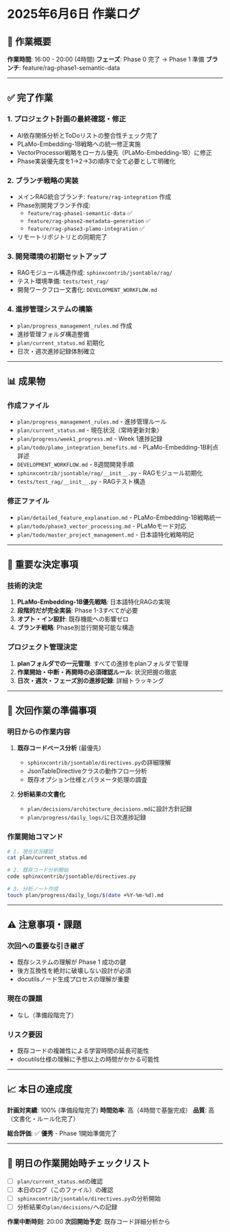 # 2025年6月6日 作業ログ

## 📅 作業概要
**作業時間**: 16:00 - 20:00 (4時間)
**フェーズ**: Phase 0 完了 → Phase 1 準備
**ブランチ**: feature/rag-phase1-semantic-data

---

## ✅ 完了作業

### 1. プロジェクト計画の最終確認・修正
- AI依存関係分析とToDoリストの整合性チェック完了
- PLaMo-Embedding-1B戦略への統一修正実施
- VectorProcessor戦略をローカル優先（PLaMo-Embedding-1B）に修正
- Phase実装優先度を1→2→3の順序で全て必要として明確化

### 2. ブランチ戦略の実装
- メインRAG統合ブランチ: `feature/rag-integration` 作成
- Phase別開発ブランチ作成:
  - `feature/rag-phase1-semantic-data` ✅
  - `feature/rag-phase2-metadata-generation` ✅  
  - `feature/rag-phase3-plamo-integration` ✅
- リモートリポジトリとの同期完了

### 3. 開発環境の初期セットアップ
- RAGモジュール構造作成: `sphinxcontrib/jsontable/rag/`
- テスト環境準備: `tests/test_rag/`
- 開発ワークフロー文書化: `DEVELOPMENT_WORKFLOW.md`

### 4. 進捗管理システムの構築
- `plan/progress_management_rules.md` 作成
- 進捗管理フォルダ構造整備
- `plan/current_status.md` 初期化
- 日次・週次進捗記録体制確立

---

## 📊 成果物

### 作成ファイル
- `plan/progress_management_rules.md` - 進捗管理ルール
- `plan/current_status.md` - 現在状況（常時更新対象）
- `plan/progress/week1_progress.md` - Week 1進捗記録
- `plan/todo/plamo_integration_benefits.md` - PLaMo-Embedding-1B利点詳述
- `DEVELOPMENT_WORKFLOW.md` - 8週間開発手順
- `sphinxcontrib/jsontable/rag/__init__.py` - RAGモジュール初期化
- `tests/test_rag/__init__.py` - RAGテスト構造

### 修正ファイル
- `plan/detailed_feature_explanation.md` - PLaMo-Embedding-1B戦略統一
- `plan/todo/phase3_vector_processing.md` - PLaMoモード対応
- `plan/todo/master_project_management.md` - 日本語特化戦略明記

---

## 🎯 重要な決定事項

### 技術的決定
1. **PLaMo-Embedding-1B優先戦略**: 日本語特化RAGの実現
2. **段階的だが完全実装**: Phase 1-3すべてが必要
3. **オプト・イン設計**: 既存機能への影響ゼロ
4. **ブランチ戦略**: Phase別並行開発可能な構造

### プロジェクト管理決定
1. **planフォルダでの一元管理**: すべての進捗をplanフォルダで管理
2. **作業開始・中断・再開時の必須確認ルール**: 状況把握の徹底
3. **日次・週次・フェーズ別の進捗記録**: 詳細トラッキング

---

## 📝 次回作業の準備事項

### 明日からの作業内容
1. **既存コードベース分析** (最優先)
   - `sphinxcontrib/jsontable/directives.py`の詳細理解
   - JsonTableDirectiveクラスの動作フロー分析
   - 既存オプション仕様とパラメータ処理の調査

2. **分析結果の文書化**
   - `plan/decisions/architecture_decisions.md`に設計方針記録
   - `plan/progress/daily_logs/`に日次進捗記録

### 作業開始コマンド
```bash
# 1. 現在状況確認
cat plan/current_status.md

# 2. 既存コード分析開始
code sphinxcontrib/jsontable/directives.py

# 3. 分析ノート作成
touch plan/progress/daily_logs/$(date +%Y-%m-%d).md
```

---

## ⚠️ 注意事項・課題

### 次回への重要な引き継ぎ
- 既存システムの理解が Phase 1 成功の鍵
- 後方互換性を絶対に破壊しない設計が必須
- docutilsノード生成プロセスの理解が重要

### 現在の課題
- なし（準備段階完了）

### リスク要因
- 既存コードの複雑性による学習時間の延長可能性
- docutils仕様の理解に予想以上の時間がかかる可能性

---

## 📈 本日の達成度

**計画対実績**: 100% (準備段階完了)
**時間効率**: 高（4時間で基盤完成）
**品質**: 高（文書化・ルール化完了）

**総合評価**: ✅ **優秀** - Phase 1開始準備完了

---

## 🔄 明日の作業開始時チェックリスト

- [ ] `plan/current_status.md`の確認
- [ ] 本日のログ（このファイル）の確認  
- [ ] `sphinxcontrib/jsontable/directives.py`の分析開始
- [ ] 分析結果の`plan/decisions/`への記録

**作業中断時刻**: 20:00
**次回開始予定**: 既存コード詳細分析から